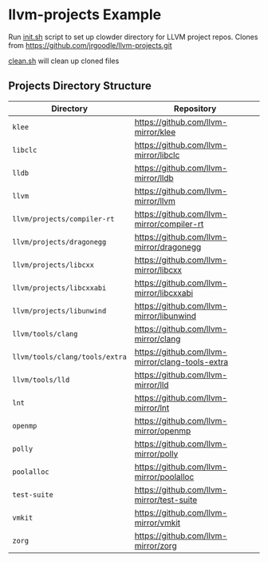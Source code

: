 # llvm-projects Example

Run [init.sh](init.sh) script to set up clowder directory for LLVM project repos. Clones from https://github.com/jrgoodle/llvm-projects.git

[clean.sh](clean.sh) will clean up cloned files

## Projects Directory Structure

| Directory | Repository |
|-----------|------------|
| `klee` | https://github.com/llvm-mirror/klee |
| `libclc` | https://github.com/llvm-mirror/libclc |
| `lldb` | https://github.com/llvm-mirror/lldb |
| `llvm` | https://github.com/llvm-mirror/llvm |
| `llvm/projects/compiler-rt` | https://github.com/llvm-mirror/compiler-rt |
| `llvm/projects/dragonegg` | https://github.com/llvm-mirror/dragonegg |
| `llvm/projects/libcxx` | https://github.com/llvm-mirror/libcxx |
| `llvm/projects/libcxxabi` | https://github.com/llvm-mirror/libcxxabi |
| `llvm/projects/libunwind` | https://github.com/llvm-mirror/libunwind |
| `llvm/tools/clang` | https://github.com/llvm-mirror/clang |
| `llvm/tools/clang/tools/extra` | https://github.com/llvm-mirror/clang-tools-extra |
| `llvm/tools/lld` | https://github.com/llvm-mirror/lld |
| `lnt` | https://github.com/llvm-mirror/lnt |
| `openmp` | https://github.com/llvm-mirror/openmp |
| `polly` | https://github.com/llvm-mirror/polly |
| `poolalloc` | https://github.com/llvm-mirror/poolalloc |
| `test-suite` | https://github.com/llvm-mirror/test-suite |
| `vmkit` | https://github.com/llvm-mirror/vmkit |
| `zorg` | https://github.com/llvm-mirror/zorg |

